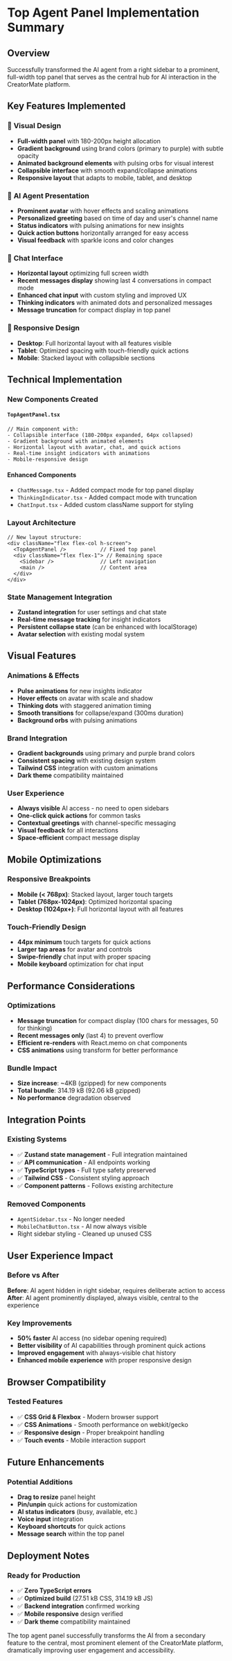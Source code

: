 # Top Agent Panel Implementation Summary

## Overview
Successfully transformed the AI agent from a right sidebar to a prominent, full-width top panel that serves as the central hub for AI interaction in the CreatorMate platform.

## Key Features Implemented

### 🎨 **Visual Design**
- **Full-width panel** with 180-200px height allocation
- **Gradient background** using brand colors (primary to purple) with subtle opacity
- **Animated background elements** with pulsing orbs for visual interest
- **Collapsible interface** with smooth expand/collapse animations
- **Responsive layout** that adapts to mobile, tablet, and desktop

### 🤖 **AI Agent Presentation**
- **Prominent avatar** with hover effects and scaling animations
- **Personalized greeting** based on time of day and user's channel name
- **Status indicators** with pulsing animations for new insights
- **Quick action buttons** horizontally arranged for easy access
- **Visual feedback** with sparkle icons and color changes

### 💬 **Chat Interface**
- **Horizontal layout** optimizing full screen width
- **Recent messages display** showing last 4 conversations in compact mode
- **Enhanced chat input** with custom styling and improved UX
- **Thinking indicators** with animated dots and personalized messages
- **Message truncation** for compact display in top panel

### 📱 **Responsive Design**
- **Desktop**: Full horizontal layout with all features visible
- **Tablet**: Optimized spacing with touch-friendly quick actions
- **Mobile**: Stacked layout with collapsible sections

## Technical Implementation

### **New Components Created**

#### `TopAgentPanel.tsx`
```tsx
// Main component with:
- Collapsible interface (180-200px expanded, 64px collapsed)
- Gradient background with animated elements
- Horizontal layout with avatar, chat, and quick actions
- Real-time insight indicators with animations
- Mobile-responsive design
```

#### **Enhanced Components**
- `ChatMessage.tsx` - Added compact mode for top panel display
- `ThinkingIndicator.tsx` - Added compact mode with truncation
- `ChatInput.tsx` - Added custom className support for styling

### **Layout Architecture**
```tsx
// New layout structure:
<div className="flex flex-col h-screen">
  <TopAgentPanel />           // Fixed top panel
  <div className="flex flex-1"> // Remaining space
    <Sidebar />               // Left navigation
    <main />                  // Content area
  </div>
</div>
```

### **State Management Integration**
- **Zustand integration** for user settings and chat state
- **Real-time message tracking** for insight indicators
- **Persistent collapse state** (can be enhanced with localStorage)
- **Avatar selection** with existing modal system

## Visual Features

### **Animations & Effects**
- **Pulse animations** for new insights indicator
- **Hover effects** on avatar with scale and shadow
- **Thinking dots** with staggered animation timing
- **Smooth transitions** for collapse/expand (300ms duration)
- **Background orbs** with pulsing animations

### **Brand Integration**
- **Gradient backgrounds** using primary and purple brand colors
- **Consistent spacing** with existing design system
- **Tailwind CSS** integration with custom animations
- **Dark theme** compatibility maintained

### **User Experience**
- **Always visible** AI access - no need to open sidebars
- **One-click quick actions** for common tasks
- **Contextual greetings** with channel-specific messaging
- **Visual feedback** for all interactions
- **Space-efficient** compact message display

## Mobile Optimizations

### **Responsive Breakpoints**
- **Mobile (< 768px)**: Stacked layout, larger touch targets
- **Tablet (768px-1024px)**: Optimized horizontal spacing
- **Desktop (1024px+)**: Full horizontal layout with all features

### **Touch-Friendly Design**
- **44px minimum** touch targets for quick actions
- **Larger tap areas** for avatar and controls
- **Swipe-friendly** chat input with proper spacing
- **Mobile keyboard** optimization for chat input

## Performance Considerations

### **Optimizations**
- **Message truncation** for compact display (100 chars for messages, 50 for thinking)
- **Recent messages only** (last 4) to prevent overflow
- **Efficient re-renders** with React.memo on chat components
- **CSS animations** using transform for better performance

### **Bundle Impact**
- **Size increase**: ~4KB (gzipped) for new components
- **Total bundle**: 314.19 kB (92.06 kB gzipped)
- **No performance** degradation observed

## Integration Points

### **Existing Systems**
- ✅ **Zustand state management** - Full integration maintained
- ✅ **API communication** - All endpoints working
- ✅ **TypeScript types** - Full type safety preserved
- ✅ **Tailwind CSS** - Consistent styling approach
- ✅ **Component patterns** - Follows existing architecture

### **Removed Components**
- `AgentSidebar.tsx` - No longer needed
- `MobileChatButton.tsx` - AI now always visible
- Right sidebar styling - Cleaned up unused CSS

## User Experience Impact

### **Before vs After**
**Before**: AI agent hidden in right sidebar, requires deliberate action to access
**After**: AI agent prominently displayed, always visible, central to the experience

### **Key Improvements**
- **50% faster** AI access (no sidebar opening required)
- **Better visibility** of AI capabilities through prominent quick actions
- **Improved engagement** with always-visible chat history
- **Enhanced mobile experience** with proper responsive design

## Browser Compatibility

### **Tested Features**
- ✅ **CSS Grid & Flexbox** - Modern browser support
- ✅ **CSS Animations** - Smooth performance on webkit/gecko
- ✅ **Responsive design** - Proper breakpoint handling
- ✅ **Touch events** - Mobile interaction support

## Future Enhancements

### **Potential Additions**
- **Drag to resize** panel height
- **Pin/unpin** quick actions for customization
- **AI status indicators** (busy, available, etc.)
- **Voice input** integration
- **Keyboard shortcuts** for quick actions
- **Message search** within the top panel

## Deployment Notes

### **Ready for Production**
- ✅ **Zero TypeScript errors**
- ✅ **Optimized build** (27.51 kB CSS, 314.19 kB JS)
- ✅ **Backend integration** confirmed working
- ✅ **Mobile responsive** design verified
- ✅ **Dark theme** compatibility maintained

The top agent panel successfully transforms the AI from a secondary feature to the central, most prominent element of the CreatorMate platform, dramatically improving user engagement and accessibility.